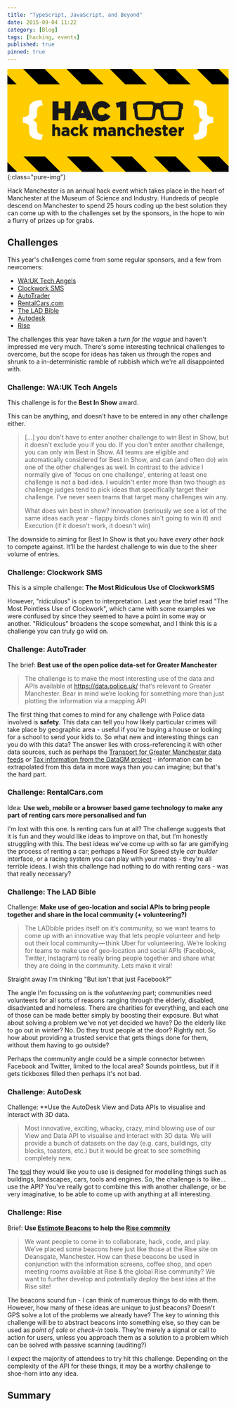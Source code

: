 ```yaml
---
title: "TypeScript, JavaScript, and Beyond"
date: 2015-09-04 11:22
category: [Blog]
tags: [hacking, events]
published: true
pinned: true
---
```


![Hack Manchester Logo](/img/hack-manchester-logo.png){:class="pure-img"}

Hack Manchester is an annual hack event which takes place in the heart of Manchester at the Museum of Science and Industry. 
Hundreds of people descend on Manchester to spend 25 hours coding up the best solution they can come up with to the challenges set by the sponsors, in the hope to win a flurry of prizes up for grabs.

## Challenges

This year's challenges come from some regular sponsors, and a few from newcomers:

* [WA:UK Tech Angels](http://www.waukta.com/hack-manchester-2015/)
* [Clockwork SMS](https://www.clockworksms.com/blog/clockwork-is-sponsoring-hack-manchester-2015/)
* [AutoTrader](http://careers.autotrader.co.uk/hack-manchester-2015/)
* [RentalCars.com](http://www.rentalcars.com/hackmanchester)
* [The LAD Bible](https://medium.com/the-lad-bible/don-t-talk-about-innovation-make-it-happen-bc47d0a45933)
* [Autodesk](http://adndevblog.typepad.com/aec/2015/09/join-us-at-hackmanchester-in-october.html)
* [Rise](http://thinkrise.com/pages/manchester-challenge.html)

The challenges this year have taken a _turn for the vague_ and haven't impressed me very much. There's some interesting technical challenges to overcome, but the scope for ideas has taken us through the ropes and shrunk to a in-deterministic ramble of rubbish which we're all disappointed with.

### Challenge: WA:UK Tech Angels

This challenge is for the **Best In Show** award.

This can be anything, and doesn't have to be entered in any other challenge either.

> [...] you don't have to enter another challenge to win Best in Show, but it doesn't exclude you if you do. If you don't enter another challenge, you can only win Best in Show. All teams are eligible and automatically considered for Best in Show, and can (and often do) win one of the other challenges as well.  In contrast to the advice I normally give of 'focus on one challenge', entering at least one challenge is not a bad idea. I wouldn't enter more than two though as challenge judges tend to pick ideas that specifically target their challenge.  I've never seen teams that target many challenges win any.
> 
> What does win best in show? Innovation (seriously we see a lot of the same ideas each year - flappy birds clones ain't going to win it) and Execution (if it doesn't work, it doesn't win)

The downside to aiming for Best In Show is that you have _every other hack_ to compete against. It'll be the hardest challenge to win due to the sheer volume of entries.

### Challenge: Clockwork SMS

This is a simple challenge: **The Most Ridiculous Use of ClockworkSMS**

However, "ridiculous" is open to interpretation. Last year the brief read "The Most Pointless Use of Clockwork", which came with some examples we were confused by since they seemed to have a point in some way or another. "Ridiculous" broadens the scope somewhat, and I think this is a challenge you can truly go wild on.

### Challenge: AutoTrader

The brief: **Best use of the open police data-set for Greater Manchester**

> The challenge is to make the most interesting use of the data and APIs available at https://data.police.uk/ that’s relevant to Greater Manchester. Bear in mind we’re looking for something more than just plotting the information via a mapping API

The first thing that comes to mind for any challenge with Police data involved is **safety**. This data can tell you how likely particular crimes will take place by geographic area - useful if you're buying a house or looking for a school to send your kids to. So what new and interesting things can you do with this data? The answer lies with cross-referencing it with other data sources, such as perhaps the [Transport for Greater Manchester data feeds](http://developer.tfgm.com/) or [Tax information from the DataGM project](http://datagm.org.uk/dataset) - information can be extrapolated from this data in more ways than you can imagine; but that's the hard part.

### Challenge: RentalCars.com

Idea: **Use web, mobile or a browser based game technology to make any part of renting cars more personalised and fun**

I'm lost with this one. Is renting cars fun at all? The challenge suggests that it is fun and they would like ideas to improve on that, but I'm honestly struggling with this.
The best ideas we've come up with so far are gamifying the process of renting a car; perhaps a Need For Speed style _car builder_ interface, or a racing system you can play with your mates - they're all terrible ideas. I wish this challenge had nothing to do with renting cars - was that really necessary?

### Challenge: The LAD Bible

Challenge: **Make use of geo-location and social APIs to bring people together and share in the local community (+ volunteering?)**

> The LADbible prides itself on it’s community, so we want teams to come up with an innovative way that lets people volunteer and help out their local community — think Uber for volunteering.
> We’re looking for teams to make use of geo-location and social APIs (Facebook, Twitter, Instagram) to really bring people together and share what they are doing in the community. Lets make it viral!

Straight away I'm thinking "But isn't that just Facebook?"

The angle I'm focussing on is the _volunteering_ part; communities need volunteers for all sorts of reasons ranging through the elderly, disabled, disadvanted and homeless. There are charities for everything, and each one of those can be made better simply by boosting their exposure. But what about solving a problem we've not yet decided we have? Do the elderly like to go out in winter? No. Do they trust people at the door? Rightly not. So how about providing a trusted service that gets things done for them, without them having to go outside?

Perhaps the community angle could be a simple connector between Facebook and Twitter, limited to the local area? Sounds pointless, but if it gets tickboxes filled then perhaps it's not bad.

### Challenge: AutoDesk

Challenge: **Use the AutoDesk View and Data APIs to visualise and interact with 3D data.

> Most innovative, exciting, whacky, crazy, mind blowing use of our View and Data API to visualise and interact with 3D data. We will provide a bunch of datasets on the day (e.g. cars, buildings, city blocks, toasters, etc.) but it would be great to see something completely new.

The [tool](http://lmv.rocks/) they would like you to use is designed for modelling things such as buildings, landscapes, cars, tools and engines. So, the challenge is to like... use the API? You've really got to combine this with another challenge, or be very imaginative, to be able to come up with anything at all interesting.

### Challenge: Rise

Brief: **Use [Estimote Beacons](http://estimote.com/) to help the [Rise commnity](http://thinkrise.com/pages/manchester.html)**

> We want people to come in to collaborate, hack, code, and play. We’ve placed some beacons here just like those at the Rise site on Deansgate, Manchester. How can these beacons be used in conjunction with the information screens, coffee shop, and open meeting rooms available at Rise & the global Rise community? We want to further develop and potentially deploy the best idea at the Rise site!

The beacons sound fun - I can think of numerous things to do with them. However, how many of these ideas are unique to just beacons? Doesn't GPS solve a lot of the problems we already have? The key to winning this challenge will be to abstract beacons into something else, so they can be used as _point of sale_ or _check-in_ tools. They're merely a signal or call to action for users, unless you approach them as a solution to a problem which can be solved with passive scanning (auditing?)

I expect the majority of attendees to try hit this challenge. Depending on the complexity of the API for these things, it may be a worthy challenge to shoe-horn into any idea.

## Summary